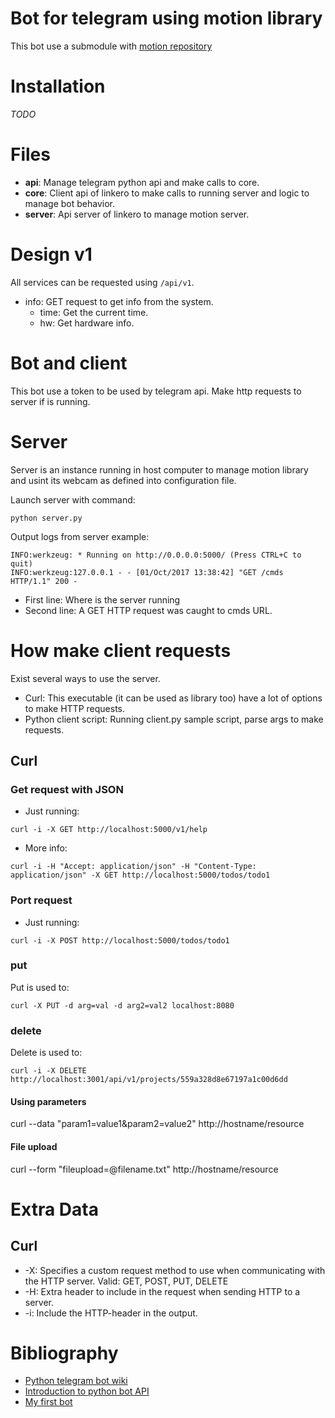 # Bot for telegram using motion library

This bot use a submodule with [motion repository]()

# Installation

*TODO*

# Files

* **api**: Manage telegram python api and make calls to core.
* **core**: Client api of linkero to make calls to running server and logic to manage bot behavior.
* **server**: Api server of linkero to manage motion server.

# Design v1

All services can be requested using ```/api/v1```.
* info: GET request to get info from the system.
  * time: Get the current time.
  * hw: Get hardware info.

# Bot and client

This bot use a token to be used by telegram api. Make http requests to server if is running.

# Server

Server is an instance running in host computer to manage motion library and usint its webcam as defined into configuration file.

Launch server with command:
```
python server.py
```

Output logs from server example:
```
INFO:werkzeug: * Running on http://0.0.0.0:5000/ (Press CTRL+C to quit)
INFO:werkzeug:127.0.0.1 - - [01/Oct/2017 13:38:42] "GET /cmds HTTP/1.1" 200 -
```

* First line: Where is the server running
* Second line: A GET HTTP request was caught to cmds URL.

# How make client requests

Exist several ways to use the server.

* Curl: This executable (it can be used as library too) have a lot of options to make HTTP requests.
* Python client script: Running client.py sample script, parse args to make requests.

## Curl

### Get request with JSON

* Just running:
```
curl -i -X GET http://localhost:5000/v1/help
```
* More info:
```
curl -i -H "Accept: application/json" -H "Content-Type: application/json" -X GET http://localhost:5000/todos/todo1
```

### Port request

* Just running:
```
curl -i -X POST http://localhost:5000/todos/todo1
```

### put

Put is used to:
```
curl -X PUT -d arg=val -d arg2=val2 localhost:8080
```

### delete

Delete is used to:
```
curl -i -X DELETE http://localhost:3001/api/v1/projects/559a328d8e67197a1c00d6dd
```

#### Using parameters

curl --data "param1=value1&param2=value2" http://hostname/resource

#### File upload

curl --form "fileupload=@filename.txt" http://hostname/resource

# Extra Data

## Curl

* -X: Specifies a custom request method to use when communicating with the HTTP server. Valid: GET, POST, PUT, DELETE
* -H: Extra header to include in the request when sending HTTP to a server.
* -i: Include the HTTP-header in the output.

# Bibliography

* [Python telegram bot wiki](https://github.com/python-telegram-bot/python-telegram-bot/wiki)
* [Introduction to python bot API](https://github.com/python-telegram-bot/python-telegram-bot/wiki/Introduction-to-the-API)
* [My first bot](https://github.com/python-telegram-bot/python-telegram-bot/wiki/Extensions-%E2%80%93-Your-first-Bot)
